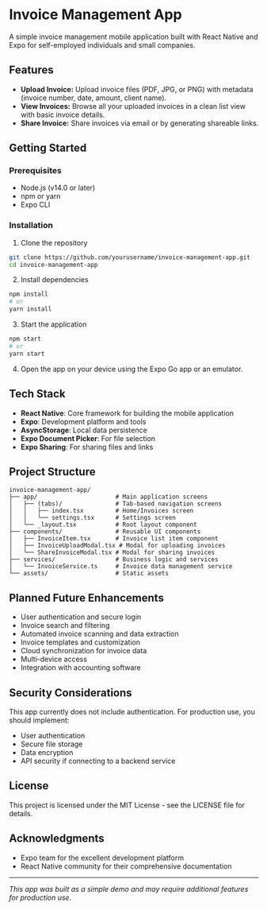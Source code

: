 # Invoice Management App

A simple invoice management mobile application built with React Native and Expo for self-employed individuals and small companies.

## Features

- **Upload Invoice:** Upload invoice files (PDF, JPG, or PNG) with metadata (invoice number, date, amount, client name).
- **View Invoices:** Browse all your uploaded invoices in a clean list view with basic invoice details.
- **Share Invoice:** Share invoices via email or by generating shareable links.

## Getting Started

### Prerequisites

- Node.js (v14.0 or later)
- npm or yarn
- Expo CLI

### Installation

1. Clone the repository
```bash
git clone https://github.com/yourusername/invoice-management-app.git
cd invoice-management-app
```

2. Install dependencies
```bash
npm install
# or
yarn install
```

3. Start the application
```bash
npm start
# or
yarn start
```

4. Open the app on your device using the Expo Go app or an emulator.

## Tech Stack

- **React Native**: Core framework for building the mobile application
- **Expo**: Development platform and tools
- **AsyncStorage**: Local data persistence
- **Expo Document Picker**: For file selection
- **Expo Sharing**: For sharing files and links

## Project Structure

```
invoice-management-app/
├── app/                      # Main application screens
│   ├── (tabs)/               # Tab-based navigation screens
│   │   ├── index.tsx         # Home/Invoices screen
│   │   └── settings.tsx      # Settings screen
│   └── _layout.tsx           # Root layout component
├── components/               # Reusable UI components
│   ├── InvoiceItem.tsx       # Invoice list item component
│   ├── InvoiceUploadModal.tsx # Modal for uploading invoices
│   └── ShareInvoiceModal.tsx # Modal for sharing invoices
├── services/                 # Business logic and services
│   └── InvoiceService.ts     # Invoice data management service
└── assets/                   # Static assets
```

## Planned Future Enhancements

- User authentication and secure login
- Invoice search and filtering
- Automated invoice scanning and data extraction
- Invoice templates and customization
- Cloud synchronization for invoice data
- Multi-device access
- Integration with accounting software

## Security Considerations

This app currently does not include authentication. For production use, you should implement:

- User authentication
- Secure file storage
- Data encryption
- API security if connecting to a backend service

## License

This project is licensed under the MIT License - see the LICENSE file for details.

## Acknowledgments

- Expo team for the excellent development platform
- React Native community for their comprehensive documentation

---

*This app was built as a simple demo and may require additional features for production use.*
